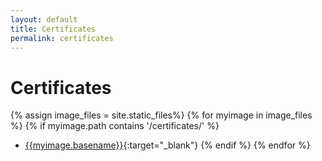 ```yaml
---
layout: default
title: Certificates
permalink: certificates
---
```

# Certificates

{% assign image_files = site.static_files%}
{% for myimage in image_files %}
{% if myimage.path contains '/certificates/' %}
* [{{myimage.basename}}]({{myimage.path}}){:target="_blank"}
{% endif %}
{% endfor %}
